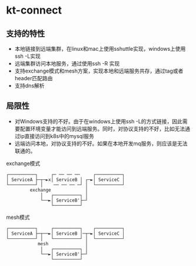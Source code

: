 # kt-connect

## 支持的特性

- 本地链接到远端集群，在linux和mac上使用sshuttle实现，windows上使用ssh -L实现
- 远端集群访问本地服务，通过使用ssh -R 实现
- 支持exchange模式和mesh方案，实现本地和远端服务共存，通过tag或者header匹配路由
- 支持dns解析

## 局限性

- 对Windows支持的不好。由于在windows上使用ssh -L的方式链接，因此需要配置环境变量才能访问到远端服务。同时，对协议支持的不好，比如无法通过ip直接访问到k8s中的mysql服务
- 远端访问本地，对协议支持的不好。如果在本地开发mq服务，则应该是无法联通的。

exchange模式

```text
┌──────────┐     ┌─ ── ── ──     ┌──────────┐
│ ServiceA ├─┬─►x│ ServiceB │ ┌─►│ ServiceC │
└──────────┘ │    ── ── ── ─┘ │  └──────────┘
         exchange             │
             │   ┌──────────┐ │
             └──►│ ServiceB'├─┘
                 └──────────┘
```

mesh模式

```
┌──────────┐     ┌──────────┐    ┌──────────┐
│ ServiceA ├─┬──►│ ServiceB │─┬─►│ ServiceC │
└──────────┘ │   └──────────┘ │  └──────────┘
            mesh              │
             │   ┌──────────┐ │
             └──►│ ServiceB'├─┘
                 └──────────┘
```
